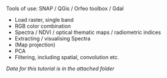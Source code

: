 Tools of use:  SNAP / QGis / Orfeo toolbox / Gdal

* Load raster, single band
* RGB color combination
* Spectra / NDVI / optical thematic maps / radiometric indices
* Extracting / visualising Spectra 
* (Map projection)
* PCA
* Filtering, including spatial, convolution etc.
    
_Data for this tutorial is in the attached folder_
    
